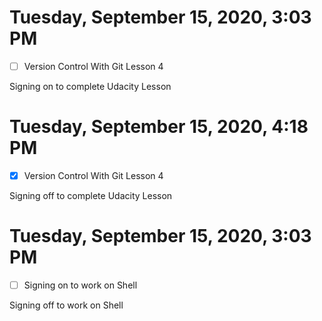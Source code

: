 # Tuesday, September 15, 2020, 3:03 PM
- [ ] Version Control With Git Lesson 4

Signing on to complete Udacity Lesson
# Tuesday, September 15, 2020, 4:18 PM
- [x] Version Control With Git Lesson 4

Signing off to complete Udacity Lesson 

# Tuesday, September 15, 2020, 3:03 PM
- [ ] Signing on to work on Shell 

Signing off to work on Shell